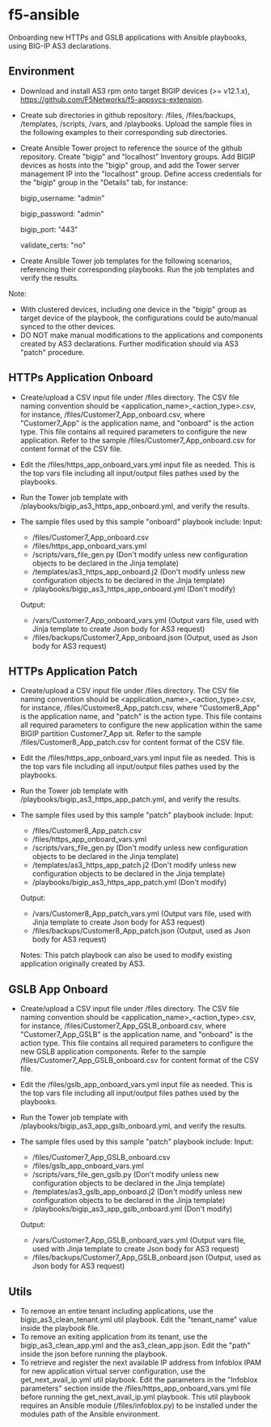 # f5-ansible
Onboarding new HTTPs and GSLB applications with Ansible playbooks, using BIG-IP AS3 declarations.

Environment
---------
- Download and install AS3 rpm onto target BIGIP devices (>= v12.1.x), https://github.com/F5Networks/f5-appsvcs-extension.
- Create sub directories in github repository: /files, /files/backups, /templates, /scripts, /vars, and /playbooks. Upload the sample files in the following examples to their corresponding sub directories.
- Create Ansible Tower project to reference the source of the github repository. Create "bigip" and "localhost" Inventory groups. Add BIGIP devices as hosts into the "bigip" group, and add the Tower server management IP into the "localhost" group.
Define access credentials for the "bigip" group in the "Details" tab, for instance:
  
  bigip_username: "admin"
  
  bigip_password: "admin"
  
  bigip_port: "443"
  
  validate_certs: "no"

- Create Ansible Tower job templates for the following scenarios, referencing their corresponding playbooks. Run the job templates and verify the results.

Note: 
- With clustered devices, including one device in the "bigip" group as target device of the playbook, the configurations could be auto/manual synced to the other devices. 
- DO NOT make manual modifications to the applications and components created by AS3 declarations. Further modification should via AS3 "patch" procedure.

HTTPs Application Onboard
---------
- Create/upload a CSV input file under /files directory. The CSV file naming convention should be <application_name>_<action_type>.csv, for instance, /files/Customer7_App_onboard.csv, where "Customer7_App" is the application name, and "onboard" is the action type. This file contains all required parameters to configure the new application. Refer to the sample /files/Customer7_App_onboard.csv for content format of the CSV file.
- Edit the /files/https_app_onboard_vars.yml input file as needed. This is the top vars file including all input/output files pathes used by the playbooks.
- Run the Tower job template with /playbooks/bigip_as3_https_app_onboard.yml, and verify the results.
- The sample files used by this sample "onboard" playbook include: 
  Input:
   - /files/Customer7_App_onboard.csv
   - /files/https_app_onboard_vars.yml
   - /scripts/vars_file_gen.py (Don't modify unless new configuration objects to be declared in the Jinja template)
   - /templates/as3_https_app_onboard.j2 (Don't modify unless new configuration objects to be declared in the Jinja template)
   - /playbooks/bigip_as3_https_app_onboard.yml (Don't modify)
   
   Output:
   - /vars/Customer7_App_onboard_vars.yml  (Output vars file, used with Jinja template to create Json body for AS3 request)
   - /files/backups/Customer7_App_onboard.json (Output, used as Json body for AS3 request)

HTTPs Application Patch
-------------
- Create/upload a CSV input file under /files directory. The CSV file naming convention should be <application_name>_<action_type>.csv, for instance, /files/Customer8_App_patch.csv, where "Customer8_App" is the application name, and "patch" is the action type. This file contains all required parameters to configure the new application within the same BIGIP partition Customer7_App sit. Refer to the sample /files/Customer8_App_patch.csv for content format of the CSV file.
- Edit the /files/https_app_onboard_vars.yml input file as needed. This is the top vars file including all input/output files pathes used by the playbooks.
- Run the Tower job template with /playbooks/bigip_as3_https_app_patch.yml, and verify the results.
- The sample files used by this sample "patch" playbook include: 
  Input:
   - /files/Customer8_App_patch.csv
   - /files/https_app_onboard_vars.yml
   - /scripts/vars_file_gen.py (Don't modify unless new configuration objects to be declared in the Jinja template)
   - /templates/as3_https_app_patch.j2 (Don't modify unless new configuration objects to be declared in the Jinja template)
   - /playbooks/bigip_as3_https_app_patch.yml (Don't modify)
   
   Output:
   - /vars/Customer8_App_patch_vars.yml  (Output vars file, used with Jinja template to create Json body for AS3 request)
   - /files/backups/Customer8_App_patch.json (Output, used as Json body for AS3 request)
   
   Notes: This patch playbook can also be used to modify existing application originally created by AS3. 

GSLB App Onboard
------------
- Create/upload a CSV input file under /files directory. The CSV file naming convention should be <application_name>_<action_type>.csv, for instance, /files/Customer7_App_GSLB_onboard.csv, where "Customer7_App_GSLB" is the application name, and "onboard" is the action type. This file contains all required parameters to configure the new GSLB application components. Refer to the sample /files/Customer7_App_GSLB_onboard.csv for content format of the CSV file.
- Edit the /files/gslb_app_onboard_vars.yml input file as needed. This is the top vars file including all input/output files pathes used by the playbooks.
- Run the Tower job template with /playbooks/bigip_as3_app_gslb_onboard.yml, and verify the results.
- The sample files used by this sample "patch" playbook include: 
  Input:
   - /files/Customer7_App_GSLB_onboard.csv
   - /files/gslb_app_onboard_vars.yml
   - /scripts/vars_file_gen_gslb.py (Don't modify unless new configuration objects to be declared in the Jinja template)
   - /templates/as3_gslb_app_onboard.j2 (Don't modify unless new configuration objects to be declared in the Jinja template)
   - /playbooks/bigip_as3_app_gslb_onboard.yml (Don't modify)
   
   Output:
   - /vars/Customer7_App_GSLB_onboard_vars.yml  (Output vars file, used with Jinja template to create Json body for AS3 request)
   - /files/backups/Customer7_App_GSLB_onboard.json (Output, used as Json body for AS3 request)
   
 Utils
------------
- To remove an entire tenant including applications, use the bigip_as3_clean_tenant.yml util playbook. Edit the "tenant_name" value inside the playbook file.
- To remove an exiting application from its tenant, use the bigip_as3_clean_app.yml and the as3_clean_app.json. Edit the "path" inside the json before running the playbook.
- To retrieve and register the next available IP address from Infoblox IPAM for new application virtual server configuration, use the get_next_avail_ip.yml util playbook. Edit the parameters in the "Infoblox parameters" section inside the /files/https_app_onboard_vars.yml file before running the get_next_avail_ip.yml playbook. This util playbook requires an Ansible module (/files/infoblox.py) to be installed under the modules path of the Ansible environment.

   
